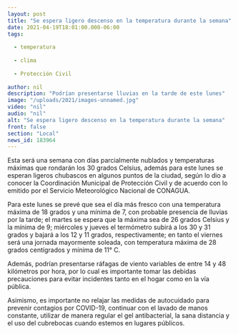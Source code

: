 ```yaml
---
layout: post
title: "Se espera ligero descenso en la temperatura durante la semana"
date: 2021-04-19T18:01:00.000-06:00
tags:
  
  - temperatura
  
  - clima
  
  - Protección Civil
  
author: nil
description: "Podrían presentarse lluvias en la tarde de este lunes"
image: "/uploads/2021/images-unnamed.jpg"
video: "nil"
audio: "nil"
alt: "Se espera ligero descenso en la temperatura durante la semana"
front: false
section: "Local"
news_id: 183964
---
```


Esta será una semana con días parcialmente nublados y temperaturas máximas que rondarán los 30 grados Celsius, además para este lunes se esperan ligeros chubascos en algunos puntos de la ciudad, según lo dio a conocer la Coordinación Municipal de Protección Civil y de acuerdo con lo emitido por el Servicio Meteorológico Nacional de CONAGUA.

Para este lunes se prevé que sea el día más fresco con una temperatura máxima de 18 grados y una mínima de 7, con probable presencia de lluvias por la tarde; el martes se espera que la máxima sea de 26 grados Celsius y la mínima de 9; miércoles y jueves el termómetro subirá a los 30 y 31 grados y bajará a los 12 y 11 grados, respectivamente; en tanto el viernes será una jornada mayormente soleada, con temperatura máxima de 28 grados centígrados y mínima de 11° C.

Además, podrían presentarse ráfagas de viento variables de entre 14 y 48 kilómetros por hora, por lo cual es importante tomar las debidas precauciones para evitar incidentes tanto en el hogar como en la vía pública.

Asimismo, es importante no relajar las medidas de autocuidado para prevenir contagios por COVID-19, continuar con el lavado de manos constante, utilizar de manera regular el gel antibacterial, la sana distancia y el uso del cubrebocas cuando estemos en lugares públicos.